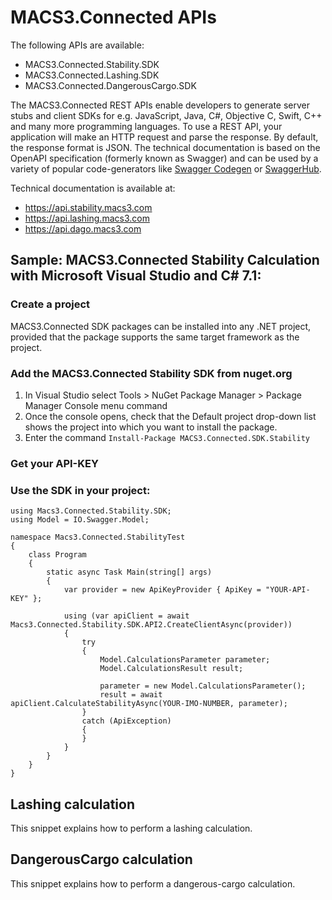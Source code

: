 # MACS3.Connected APIs

The following APIs are available:

* MACS3.Connected.Stability.SDK
* MACS3.Connected.Lashing.SDK
* MACS3.Connected.DangerousCargo.SDK

The MACS3.Connected REST APIs enable developers to generate server stubs and client SDKs for e.g. JavaScript, Java, C#, Objective C, Swift, C++ and many more programming languages. To use a REST API, your application will make an HTTP request and parse the response. By default, the response format is JSON.
The technical documentation is based on the OpenAPI specification (formerly known as Swagger) and can be used by a variety of popular code-generators like [Swagger Codegen](https://swagger.io/tools/swagger-codegen) or [SwaggerHub](https://swagger.io/tools/swaggerhub).

Technical documentation is available at:

* https://api.stability.macs3.com
* https://api.lashing.macs3.com
* https://api.dago.macs3.com

## Sample: MACS3.Connected Stability Calculation with Microsoft Visual Studio and C# 7.1:

### Create a project
MACS3.Connected SDK packages can be installed into any .NET project, provided that the package supports the same target framework as the project.

### Add the MACS3.Connected Stability SDK from nuget.org
1. In Visual Studio select Tools > NuGet Package Manager > Package Manager Console menu command
2. Once the console opens, check that the Default project drop-down list shows the project into which you want to install the package.
3. Enter the command ```Install-Package MACS3.Connected.SDK.Stability```

### Get your API-KEY

### Use the SDK in your project:
```
using Macs3.Connected.Stability.SDK;
using Model = IO.Swagger.Model;

namespace Macs3.Connected.StabilityTest
{
    class Program
    {
        static async Task Main(string[] args)
        {
            var provider = new ApiKeyProvider { ApiKey = "YOUR-API-KEY" };
            
            using (var apiClient = await Macs3.Connected.Stability.SDK.API2.CreateClientAsync(provider))
            {
                try
                {
                    Model.CalculationsParameter parameter;
                    Model.CalculationsResult result;

                    parameter = new Model.CalculationsParameter();
                    result = await apiClient.CalculateStabilityAsync(YOUR-IMO-NUMBER, parameter);
                }
                catch (ApiException)
                {
                }
            }
        }
    }
}
```

## Lashing calculation
This snippet explains how to perform a lashing calculation.

## DangerousCargo calculation
This snippet explains how to perform a dangerous-cargo calculation.
